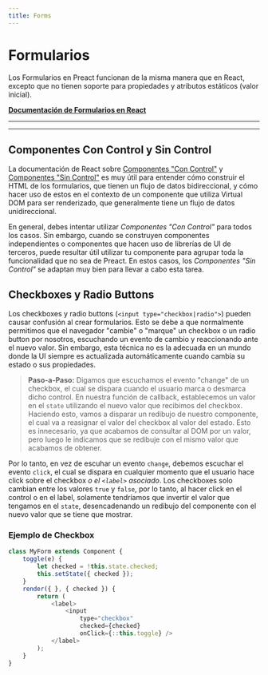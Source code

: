 ```yaml
---
title: Forms
---
```


# Formularios

Los Formularios en Preact funcionan de la misma manera que en React, excepto que no tienen soporte para propiedades y atributos estáticos (valor inicial).

**[Documentación de Formularios en React](https://facebook.github.io/react/docs/forms.html)**

---

<toc></toc>

---

## Componentes Con Control y Sin Control

La documentación de React sobre [Componentes "Con Control"](https://facebook.github.io/react/docs/forms.html#controlled-components) y [Componentes "Sin Control"](https://facebook.github.io/react/docs/forms.html#uncontrolled-components) es muy útil para entender cómo construir el HTML de los formularios, que tienen un flujo de datos bidireccional, y cómo hacer uso de estos en el contexto de un componente que utiliza Virtual DOM para ser renderizado, que generalmente tiene un flujo de datos unidireccional.

En general, debes intentar utilizar _Componentes "Con Control"_ para todos los casos. Sin embargo, cuando se construyen componentes independientes o componentes que hacen uso de librerías de UI de terceros, puede resultar útil utilizar tu componente para agrupar toda la funcionalidad que no sea de Preact. En estos casos, los _Componentes "Sin Control"_ se adaptan muy bien para llevar a cabo esta tarea.


## Checkboxes y Radio Buttons

Los checkboxes y radio buttons (`<input type="checkbox|radio">`) pueden causar confusión al crear formularios. Esto se debe a que normalmente permitimos que el navegador "cambie" o "marque" un checkbox o un radio button por nosotros, escuchando un evento de cambio y reaccionando ante el nuevo valor. Sin embargo, esta técnica no es la adecuada en un mundo donde la UI siempre es actualizada automáticamente cuando cambia su estado o sus propiedades.

> **Paso-a-Paso:** Digamos que escuchamos el evento "change" de un checkbox, el cual se dispara cuando el usuario marca o desmarca dicho control. En nuestra función de callback, establecemos un valor en el `state` utilizando el nuevo valor que recibimos del checkbox. Haciendo esto, vamos a disparar un redibujo de nuestro componente, el cual va a reasignar el valor del checkbox al valor del estado. Esto es innecesario, ya que acabamos de consultar al DOM por un valor, pero luego le indicamos que se redibuje con el mismo valor que acabamos de obtener.

Por lo tanto, en vez de escuhar un evento `change`, debemos escuchar el evento `click`, el cual se dispara en cualquier momento que el usuario hace click sobre el checkbox _o el `<label>` asociado_. Los checkboxes solo cambian entre los valores `true` y `false`, por lo tanto, al hacer click en el control o en el label, solamente tendríamos que invertir el valor que tengamos en el `state`, desencadenando un redibujo del componente con el nuevo valor que se tiene que mostrar.

### Ejemplo de Checkbox

```js
class MyForm extends Component {
    toggle(e) {
        let checked = !this.state.checked;
        this.setState({ checked });
    }
    render({ }, { checked }) {
        return (
            <label>
                <input
                    type="checkbox"
                    checked={checked}
                    onClick={::this.toggle} />
            </label>
        );
    }
}
```

